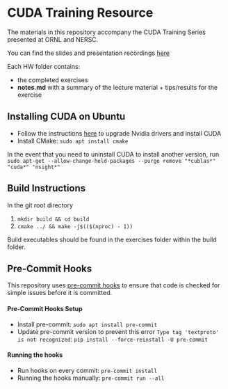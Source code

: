 # CUDA Training Resource
The materials in this repository accompany the CUDA Training Series presented at ORNL and NERSC.

You can find the slides and presentation recordings [here](https://www.olcf.ornl.gov/cuda-training-series/)

Each HW folder contains:
- the completed exercises
- **notes\.md** with a summary of the lecture material + tips/results for the exercise

## Installing CUDA on Ubuntu

- Follow the instructions [here](https://www.cherryservers.com/blog/install-cuda-ubuntu) to upgrade Nvidia drivers and install CUDA
- Install CMake: `sudo apt install cmake`

In the event that you need to uninstall CUDA to install another version, run
`sudo apt-get --allow-change-held-packages --purge remove "*cublas*" "cuda*" "nsight*"`

## Build Instructions

In the git root directory

1. `mkdir build && cd build`
2. `cmake ../ && make -j$(($(nproc) - 1))`

Build executables should be found in the exercises folder within the build folder.

## Pre-Commit Hooks

This repository uses [pre-commit hooks](https://pre-commit.com/) to ensure that code is checked for simple issues before it is committed.

#### Pre-Commit Hooks Setup

* Install pre-commit: `sudo apt install pre-commit`
* Update pre-commit version to prevent this error `Type tag 'textproto' is not recognized`: `pip install --force-reinstall -U pre-commit`

#### Running the hooks

* Run hooks on every commit: `pre-commit install`
* Running the hooks manually: `pre-commit run --all`
